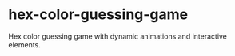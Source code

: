 # hex-color-guessing-game
 Hex color guessing game with dynamic animations and interactive elements.
